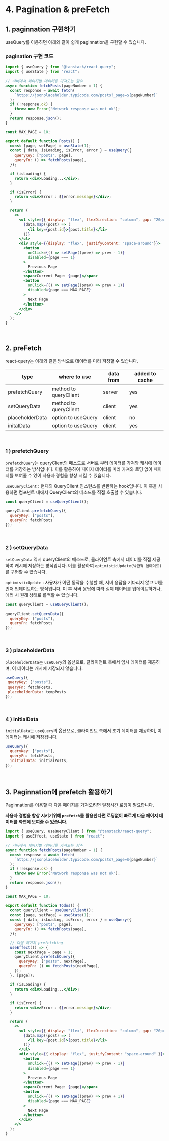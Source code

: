 # 4. Pagination & preFetch

## 1. paginnation 구현하기

useQuery를 이용하면 아래와 같이 쉽게 paginnation을 구현할 수 있습니다.

### pagination 구현 코드

```jsx
import { useQuery } from "@tanstack/react-query";
import { useState } from "react";

// 서버에서 페이지별 데이터를 가져오는 함수
async function fetchPosts(pageNumber = 1) {
  const response = await fetch(
    `https://jsonplaceholder.typicode.com/posts?_page=${pageNumber}`
  );
  if (!response.ok) {
    throw new Error("Network response was not ok");
  }
  return response.json();
}

const MAX_PAGE = 10;

export default function Posts() {
  const [page, setPage] = useState(1);
  const { data, isLoading, isError, error } = useQuery({
    queryKey: ["posts", page],
    queryFn: () => fetchPosts(page),
  });

  if (isLoading) {
    return <div>Loading...</div>;
  }

  if (isError) {
    return <div>Error : ${error.message}</div>;
  }

  return (
    <>
      <ul style={{ display: "flex", flexDirection: "column", gap: "20px" }}>
        {data.map((post) => (
          <li key={post.id}>{post.title}</li>
        ))}
      </ul>
      <div style={{display: "flex", justifyContent: "space-around"}}>
        <button
          onClick={() => setPage((prev) => prev - 1)}
          disabled={page === 1}
        >
          Previous Page
        </button>
        <span>Current Page: {page}</span>
        <button
          onClick={() => setPage((prev) => prev + 1)}
          disabled={page === MAX_PAGE}
        >
          Next Page
        </button>
      </div>
    </>
  );
}

```

<br/>

## 2. preFetch

react-query는 아래와 같은 방식으로 데이터를 미리 저장할 수 있습니다.

| type | where to use | data from | added to cache |
| --- | --- | --- | --- |
| prefetchQuery | method to queryClient | server | yes |
| setQueryData | method to queryClient | client | yes |
| placeholderData | option to useQuery | client | no |
| initalData | option to useQuery | client | yes |

<br/>


### 1 ) prefetchQuery

`prefetchQuery`는 queryClient의 메소드로 서버로 부터 데이터를 가져와 캐시에 데이터를 저장하는 방식입니다. 이를 활용하여 페이지 데이터를 미리 가져와 로딩 없이 페이지를 보여줄 수 있어 사용자 경험을 향상 시킬 수 있습니다.

`useQueryClient` : 현재의 QueryClient 인스턴스를 반환하는 hook입니다. 이 훅을 사용하면 컴포넌트 내에서 QueryClient의 메소드를 직접 호출할 수 있습니다.

```jsx
const queryClient = useQueryClient();

queryClient.prefetchQuery({
  queryKey: ["posts"], 
  queryFn: fetchPosts
});
```

<br/>

### **2 ) setQueryData**

`setQueryData` 역시 queryClient의 메소드로, 클라이언트 측에서 데이터를 직접 제공하여 캐시에 저장하는 방식입니다. 이를 활용하여 `optimisticUpdate(낙관적 업데이트)`를 구현할 수 있습니다.

`optimisticUpdate` :  사용자가 어떤 동작을 수행할 때, 서버 응답을 기다리지 않고 UI를 먼저 업데이트하는 방식입니다. 이 후 서버 응답에 따라 실제 데이터를 업데이트하거나, 에러 시 원래 상태로 롤백할 수 있습니다.

```jsx
const queryClient = useQueryClient();

queryClient.setQueryData({
  queryKey: ["posts"], 
  queryFn: fetchPosts
});

```

<br/>

### **3 ) placeholderData**

`placeholderData`는 `useQuery`의 옵션으로, 클라이언트 측에서 임시 데이터를 제공하며, 이 데이터는 캐시에 저장되지 않습니다.

```jsx
useQuery({
 queryKey: ["posts"], 
 queryFn: fetchPosts,
 placeholderData: tempPosts
});

```

<br/>


### **4 ) initialData**

`initialData`는 `useQuery`의 옵션으로, 클라이언트 측에서 초기 데이터를 제공하며, 이 데이터는 캐시에 저장됩니다.

```jsx
useQuery({
  queryKey: ["posts"], 
  queryFn: fetchPosts,
  initialData: initialPosts,
});

```

<br/>


## 3. Paginnation에 prefetch 활용하기

Paginnation를 이용할 때 다음 페이지를 가져오려면 일정시간 로딩이 필요합니다.

**사용자 경험을 향상 시키기위해 `prefetch`를 활용한다면 로딩없이 빠르게 다음 페이지 데이터를 화면에 보여줄 수 있습니다.**

```jsx
import { useQuery, useQueryClient } from "@tanstack/react-query";
import { useEffect, useState } from "react";

// 서버에서 페이지별 데이터를 가져오는 함수
async function fetchPosts(pageNumber = 1) {
  const response = await fetch(
    `https://jsonplaceholder.typicode.com/posts?_page=${pageNumber}`
  );
  if (!response.ok) {
    throw new Error("Network response was not ok");
  }
  return response.json();
}

const MAX_PAGE = 10;

export default function Todos() {
  const queryClient = useQueryClient();
  const [page, setPage] = useState(1);
  const { data, isLoading, isError, error } = useQuery({
    queryKey: ["posts", page],
    queryFn: () => fetchPosts(page),
  });

  // 다음 페이지 prefetching
  useEffect(() => {
    const nextPage = page + 1;
    queryClient.prefetchQuery({
      queryKey: ["posts", nextPage],
      queryFn: () => fetchPosts(nextPage),
    });
  }, [page]);

  if (isLoading) {
    return <div>Loading...</div>;
  }

  if (isError) {
    return <div>Error : ${error.message}</div>;
  }

  return (
    <>
      <ul style={{ display: "flex", flexDirection: "column", gap: "20px" }}>
        {data.map((post) => (
          <li key={post.id}>{post.title}</li>
        ))}
      </ul>
      <div style={{ display: "flex", justifyContent: "space-around" }}>
        <button
          onClick={() => setPage((prev) => prev - 1)}
          disabled={page === 1}
        >
          Previous Page
        </button>
        <span>Current Page: {page}</span>
        <button
          onClick={() => setPage((prev) => prev + 1)}
          disabled={page === MAX_PAGE}
        >
          Next Page
        </button>
      </div>
    </>
  );
}

```